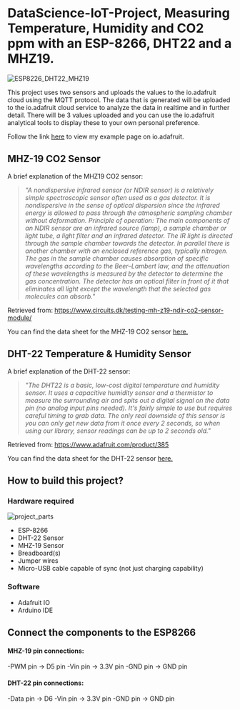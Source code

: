# DataScience-IoT-Project, Measuring Temperature, Humidity and CO2 ppm with an ESP-8266, DHT22 and a MHZ19.

![ESP8226_DHT22_MHZ19](https://user-images.githubusercontent.com/103762292/163602142-9362232b-c31f-4ccc-9905-40ef79275244.jpg)

This project uses two sensors and uploads the values to the io.adafruit cloud using the MQTT protocol. The data that is generated will be uploaded to the io.adafruit cloud service to analyze the data in realtime and in further detail.
There will be 3 values uploaded and you can use the io.adafruit analytical tools to display these to your own personal preference. 

Follow the link [here](https://io.adafruit.com/Shaolu/dashboards/temperature-and-humidity) to view my example page on io.adafruit.

## MHZ-19 CO2 Sensor

A brief explanation of the MHZ19 CO2 sensor:

> *"A nondispersive infrared sensor (or NDIR sensor) is a relatively simple spectroscopic sensor often used as a gas detector. It is nondispersive in the sense of optical dispersion since the infrared energy is allowed to pass through the atmospheric sampling chamber without deformation.
Principle of operation:
The main components of an NDIR sensor are an infrared source (lamp), a sample chamber or light tube, a light filter and an infrared detector. The IR light is directed through the sample chamber towards the detector. In parallel there is another chamber with an enclosed reference gas, typically nitrogen. The gas in the sample chamber causes absorption of specific wavelengths according to the Beer–Lambert law, and the attenuation of these wavelengths is measured by the detector to determine the gas concentration. The detector has an optical filter in front of it that eliminates all light except the wavelength that the selected gas molecules can absorb."* 

Retrieved from: https://www.circuits.dk/testing-mh-z19-ndir-co2-sensor-module/

You can find the data sheet for the MHZ-19 CO2 sensor [here.](https://www.winsen-sensor.com/d/files/infrared-gas-sensor/mh-z19b-co2-ver1_0.pdf)

## DHT-22 Temperature & Humidity Sensor

A brief explanation of the DHT-22 sensor:

> *"The DHT22 is a basic, low-cost digital temperature and humidity sensor. It uses a capacitive humidity sensor and a thermistor to measure the surrounding air and spits out a digital signal on the data pin (no analog input pins needed). It's fairly simple to use but requires careful timing to grab data. The only real downside of this sensor is you can only get new data from it once every 2 seconds, so when using our library, sensor readings can be up to 2 seconds old."*

Retrieved from: https://www.adafruit.com/product/385

You can find the data sheet for the DHT-22 sensor [here.](https://www.sparkfun.com/datasheets/Sensors/Temperature/DHT22.pdf)

## How to build this project?

### Hardware required

![project_parts](https://user-images.githubusercontent.com/103762292/163607917-80506998-b1e0-41a8-b5e2-9f509635acbf.jpg)

  - ESP-8266
  - DHT-22 Sensor
  - MHZ-19 Sensor
  - Breadboard(s)
  - Jumper wires
  - Micro-USB cable capable of sync (not just charging capability)

### Software

  - Adafruit IO
  - Arduino IDE

## Connect the components to the ESP8266

#### MHZ-19 pin connections: 

-PWM pin -> D5 pin
-Vin pin -> 3.3V pin
-GND pin -> GND pin

#### DHT-22 pin connections:

-Data pin -> D6
-Vin pin -> 3.3V pin
-GND pin -> GND pin
